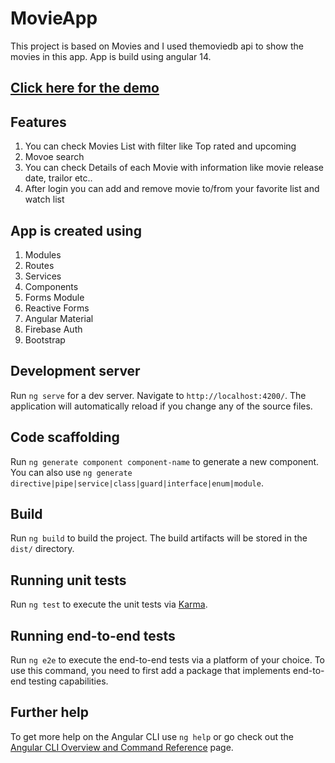 # MovieApp

This project is based on Movies and I used themoviedb api to show the movies in this app.
App is build using angular 14.

## [Click here for the demo](https://movie-app-ak24.web.app/)

## Features

1. You can check Movies List with filter like Top rated and upcoming
2. Movoe search
3. You can check Details of each Movie with information like movie release date, trailor etc..
4. After login you can add and remove movie to/from your favorite list and watch list

## App is created using

1. Modules
2. Routes
3. Services
4. Components
5. Forms Module
6. Reactive Forms
7. Angular Material
8. Firebase Auth
9. Bootstrap

## Development server

Run `ng serve` for a dev server. Navigate to `http://localhost:4200/`. The application will automatically reload if you change any of the source files.

## Code scaffolding

Run `ng generate component component-name` to generate a new component. You can also use `ng generate directive|pipe|service|class|guard|interface|enum|module`.

## Build

Run `ng build` to build the project. The build artifacts will be stored in the `dist/` directory.

## Running unit tests

Run `ng test` to execute the unit tests via [Karma](https://karma-runner.github.io).

## Running end-to-end tests

Run `ng e2e` to execute the end-to-end tests via a platform of your choice. To use this command, you need to first add a package that implements end-to-end testing capabilities.

## Further help

To get more help on the Angular CLI use `ng help` or go check out the [Angular CLI Overview and Command Reference](https://angular.io/cli) page.
